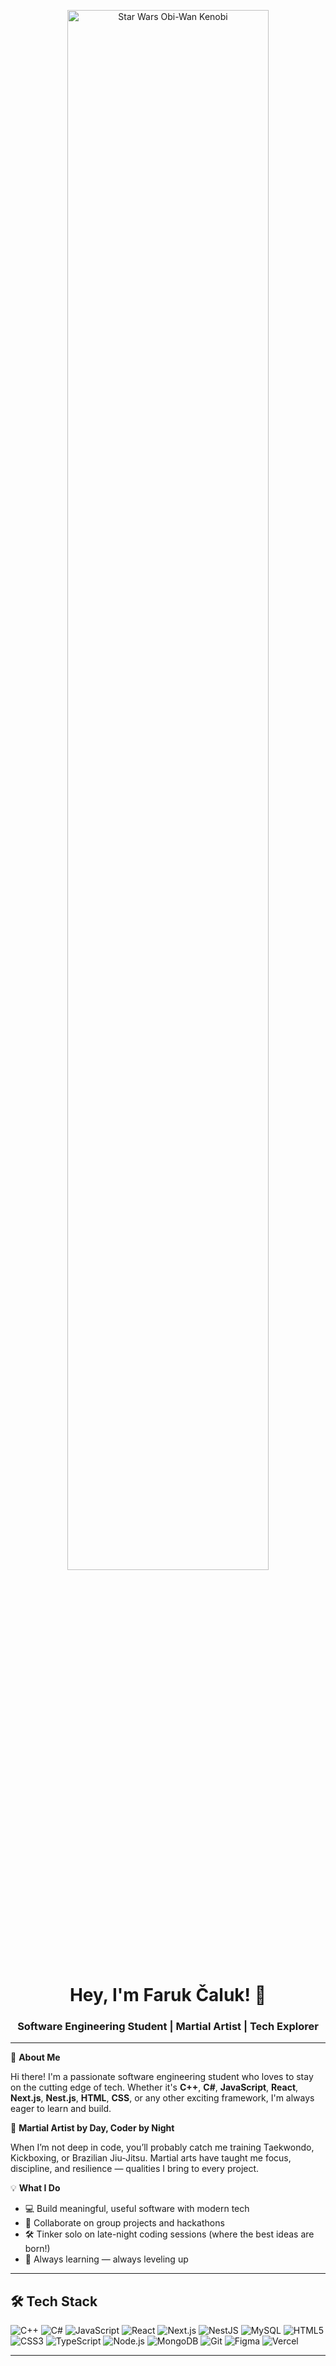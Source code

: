 <!-- Banner image -->
<p align="center">
  <img src="https://github.com/FarukCaluk/FarukCaluk/assets/134332855/5396e518-85da-47c6-ab77-51bb9f14d99e" alt="Star Wars Obi-Wan Kenobi" width="80%" />
</p>

<h1 align="center">Hey, I'm Faruk Čaluk! 🚀</h1>
<h3 align="center">Software Engineering Student | Martial Artist | Tech Explorer</h3>

---

🌟 **About Me**

Hi there! I'm a passionate software engineering student who loves to stay on the cutting edge of tech. Whether it's **C++**, **C#**, **JavaScript**, **React**, **Next.js**, **Nest.js**, **HTML**, **CSS**, or any other exciting framework, I'm always eager to learn and build.

🥋 **Martial Artist by Day, Coder by Night**

When I’m not deep in code, you’ll probably catch me training Taekwondo, Kickboxing, or Brazilian Jiu-Jitsu. Martial arts have taught me focus, discipline, and resilience — qualities I bring to every project.

💡 **What I Do**

- 💻 Build meaningful, useful software with modern tech
- 🤝 Collaborate on group projects and hackathons
- 🛠️ Tinker solo on late-night coding sessions (where the best ideas are born!)
- 🌱 Always learning — always leveling up

---

## 🛠️ Tech Stack

![C++](https://img.shields.io/badge/C++-00599C?style=flat&logo=cplusplus&logoColor=white)
![C#](https://img.shields.io/badge/C%23-239120?style=flat&logo=c-sharp&logoColor=white)
![JavaScript](https://img.shields.io/badge/JavaScript-F7DF1E?style=flat&logo=javascript&logoColor=black)
![React](https://img.shields.io/badge/React-20232A?style=flat&logo=react&logoColor=61DAFB)
![Next.js](https://img.shields.io/badge/Next.js-000?style=flat&logo=nextdotjs&logoColor=white)
![NestJS](https://img.shields.io/badge/NestJS-E0234E?style=flat&logo=nestjs&logoColor=white)
![MySQL](https://img.shields.io/badge/MySQL-4479A1?style=flat&logo=mysql&logoColor=white)
![HTML5](https://img.shields.io/badge/HTML5-E34F26?style=flat&logo=html5&logoColor=white)
![CSS3](https://img.shields.io/badge/CSS3-1572B6?style=flat&logo=css3&logoColor=white)
![TypeScript](https://img.shields.io/badge/TypeScript-3178C6?style=flat&logo=typescript&logoColor=white)
![Node.js](https://img.shields.io/badge/Node.js-339933?style=flat&logo=node.js&logoColor=white)
![MongoDB](https://img.shields.io/badge/MongoDB-47A248?style=flat&logo=mongodb&logoColor=white)
![Git](https://img.shields.io/badge/Git-F05032?style=flat&logo=git&logoColor=white)
![Figma](https://img.shields.io/badge/Figma-F24E1E?style=flat&logo=figma&logoColor=white)
![Vercel](https://img.shields.io/badge/Vercel-000?style=flat&logo=vercel&logoColor=white)

---
